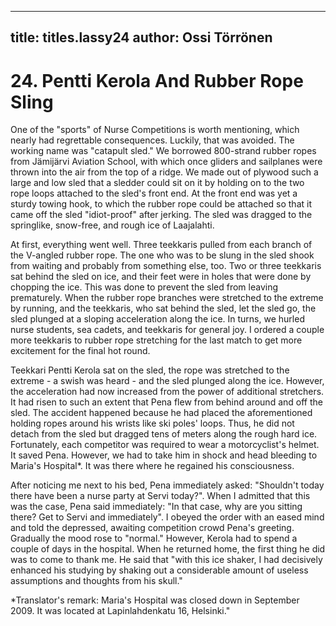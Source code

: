 
---

title: titles.lassy24
author: Ossi Törrönen
---


    
# 24. Pentti Kerola And Rubber Rope Sling

One of the "sports" of Nurse Competitions is worth mentioning, which nearly had regrettable consequences. Luckily, that was avoided. The working name was "catapult sled." We borrowed 800-strand rubber ropes from Jämijärvi Aviation School, with which once gliders and sailplanes were thrown into the air from the top of a ridge. We made out of plywood such a large and low sled that a sledder could sit on it by holding on to the two rope loops attached to the sled's front end. At the front end was yet a sturdy towing hook, to which the rubber rope could be attached so that it came off the sled "idiot-proof" after jerking. The sled was dragged to the springlike, snow-free, and rough ice of Laajalahti.

At first, everything went well. Three teekkaris pulled from each branch of the V-angled rubber rope. The one who was to be slung in the sled shook from waiting and probably from something else, too. Two or three teekkaris sat behind the sled on ice, and their feet were in holes that were done by chopping the ice. This was done to prevent the sled from leaving prematurely. When the rubber rope branches were stretched to the extreme by running, and the teekkaris, who sat behind the sled, let the sled go, the sled plunged at a sloping acceleration along the ice. In turns, we hurled nurse students, sea cadets, and teekkaris for general joy. I ordered a couple more teekkaris to rubber rope stretching for the last match to get more excitement for the final hot round.

Teekkari Pentti Kerola sat on the sled, the rope was stretched to the extreme - a swish was heard - and the sled plunged along the ice. However, the acceleration had now increased from the power of additional stretchers. It had risen to such an extent that Pena flew from behind around and off the sled. The accident happened because he had placed the aforementioned holding ropes around his wrists like ski poles' loops. Thus, he did not detach from the sled but dragged tens of meters along the rough hard ice. Fortunately, each competitor was required to wear a motorcyclist's helmet. It saved Pena. However, we had to take him in shock and head bleeding to Maria's Hospital\*. It was there where he regained his consciousness.

After noticing me next to his bed, Pena immediately asked: "Shouldn't today there have been a nurse party at Servi today?". When I admitted that this was the case, Pena said immediately: "In that case, why are you sitting there? Get to Servi and immediately". I obeyed the order with an eased mind and told the depressed, awaiting competition crowd Pena's greeting. Gradually the mood rose to "normal." However, Kerola had to spend a couple of days in the hospital. When he returned home, the first thing he did was to come to thank me. He said that "with this ice shaker, I had decisively enhanced his studying by shaking out a considerable amount of useless assumptions and thoughts from his skull."

\*Translator's remark: Maria's Hospital was closed down in September 2009. It was located at Lapinlahdenkatu 16, Helsinki."
